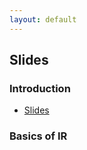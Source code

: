 ```yaml
---
layout: default
---
```


## Slides


### Introduction

- [Slides](./slides/1_introduction/introduction.pdf)


### Basics of IR
